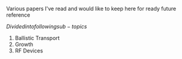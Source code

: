 Various papers I've read and would like to keep here for ready future reference

$Divided into following sub-topics$
  1. Ballistic Transport
  2. Growth
  3. RF Devices

